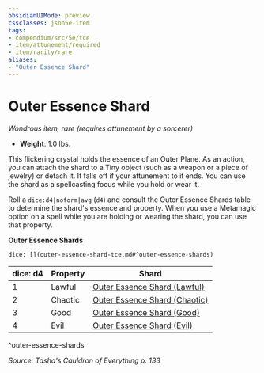 ```yaml
---
obsidianUIMode: preview
cssclasses: json5e-item
tags:
- compendium/src/5e/tce
- item/attunement/required
- item/rarity/rare
aliases: 
- "Outer Essence Shard"
---
```

# Outer Essence Shard
*Wondrous item, rare (requires attunement by a sorcerer)*  

- **Weight**: 1.0 lbs.

This flickering crystal holds the essence of an Outer Plane. As an action, you can attach the shard to a Tiny object (such as a weapon or a piece of jewelry) or detach it. It falls off if your attunement to it ends. You can use the shard as a spellcasting focus while you hold or wear it.

Roll a `dice:d4|noform|avg` (`d4`) and consult the Outer Essence Shards table to determine the shard's essence and property. When you use a Metamagic option on a spell while you are holding or wearing the shard, you can use that property.

**Outer Essence Shards**

`dice: [](outer-essence-shard-tce.md#^outer-essence-shards)`

| dice: d4 | Property | Shard |
|----------|----------|-------|
| 1 | Lawful | [Outer Essence Shard (Lawful)](2-Mechanics/CLI/items/outer-essence-shard-lawful-tce.md) |
| 2 | Chaotic | [Outer Essence Shard (Chaotic)](2-Mechanics/CLI/items/outer-essence-shard-chaotic-tce.md) |
| 3 | Good | [Outer Essence Shard (Good)](2-Mechanics/CLI/items/outer-essence-shard-good-tce.md) |
| 4 | Evil | [Outer Essence Shard (Evil)](2-Mechanics/CLI/items/outer-essence-shard-evil-tce.md) |
^outer-essence-shards

*Source: Tasha's Cauldron of Everything p. 133*